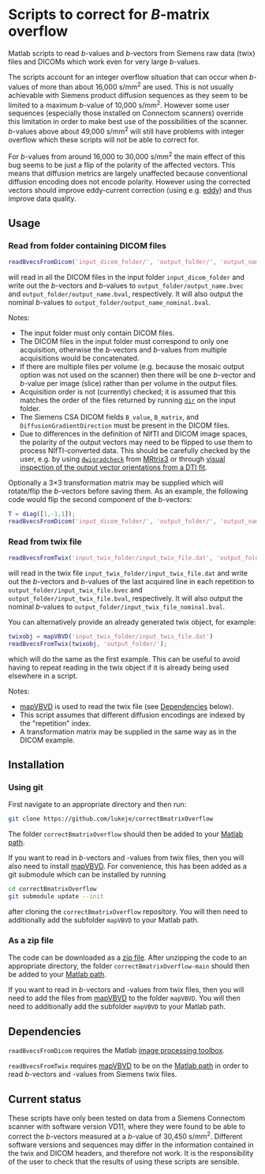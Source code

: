 # Scripts to correct for *B*-matrix overflow
Matlab scripts to read *b*-values and *b*-vectors from Siemens raw data (twix) files and DICOMs which work even for very large *b*-values.

The scripts account for an integer overflow situation that can occur when *b*-values of more than about 16,000 s/mm<sup>2</sup> are used.
This is not usually achievable with Siemens product diffusion sequences as they seem to be limited to a maximum *b*-value of 10,000 s/mm<sup>2</sup>.
However some user sequences (especially those installed on Connectom scanners) override this limitation in order to make best use of the possibilities of the scanner.
*b*-values above about 49,000 s/mm<sup>2</sup> will still have problems with integer overflow which these scripts will not be able to correct for.

For *b*-values from around 16,000 to 30,000 s/mm<sup>2</sup> the main effect of this bug seems to be just a flip of the polarity of the affected vectors.
This means that diffusion metrics are largely unaffected because conventional diffusion encoding does not encode polarity.
However using the corrected vectors should improve eddy-current correction (using e.g. [eddy](https://fsl.fmrib.ox.ac.uk/fsl/fslwiki/eddy)) and thus improve data quality.

## Usage
### Read from folder containing DICOM files
```matlab
readBvecsFromDicom('input_dicom_folder/', 'output_folder/', 'output_name');
```
will read in all the DICOM files in the input folder `input_dicom_folder` and write out the *b*-vectors and *b*-values to `output_folder/output_name.bvec` and `output_folder/output_name.bval`, respectively.
It will also output the nominal *b*-values to `output_folder/output_name_nominal.bval`.

Notes:
- The input folder must only contain DICOM files. 
- The DICOM files in the input folder must correspond to only one acquisition, otherwise the *b*-vectors and *b*-values from multiple acquisitions would be concatenated.
- If there are multiple files per volume (e.g. because the mosaic output option was not used on the scanner) then there will be one *b*-vector and *b*-value per image (slice) rather than per volume in the output files.
- Acquisition order is not (currently) checked; it is assumed that this matches the order of the files returned by running [`dir`](https://mathworks.com/help/matlab/ref/dir.html) on the input folder.
- The Siemens CSA DICOM fields `B_value`, `B_matrix`, and `DiffusionGradientDirection` must be present in the DICOM files.
- Due to differences in the definition of NIfTI and DICOM image spaces, the polarity of the output vectors may need to be flipped to use them to process NIfTI-converted data. This should be carefully checked by the user, e.g. by using [`dwigradcheck`](https://mrtrix.readthedocs.io/en/latest/reference/commands/dwigradcheck.html) from [MRtrix3](https://mrtrix.readthedocs.io/en/latest/index.html) or through [visual inspection of the output vector orientations from a DTI fit](http://camino.cs.ucl.ac.uk/index.php?n=Tutorials.DTI#dt_fit).

Optionally a 3×3 transformation matrix may be supplied which will rotate/flip the *b*-vectors before saving them.
As an example, the following code would flip the second component of the *b*-vectors:
```matlab
T = diag([1,-1,1]);
readBvecsFromDicom('input_dicom_folder/', 'output_folder/', 'output_name', T);
```

### Read from twix file
```matlab
readBvecsFromTwix('input_twix_folder/input_twix_file.dat', 'output_folder/');
```
will read in the twix file `input_twix_folder/input_twix_file.dat` and write out the *b*-vectors and *b*-values of the last acquired line in each repetition to `output_folder/input_twix_file.bvec` and `output_folder/input_twix_file.bval`, respectively.
It will also output the nominal *b*-values to `output_folder/input_twix_file_nominal.bval`.

You can alternatively provide an already generated twix object, for example:
```matlab
twixobj = mapVBVD('input_twix_folder/input_twix_file.dat')
readBvecsFromTwix(twixobj, 'output_folder/');
```
which will do the same as the first example.
This can be useful to avoid having to repeat reading in the twix object if it is already being used elsewhere in a script.

Notes:
- [mapVBVD](https://github.com/pehses/mapVBVD) is used to read the twix file (see [Dependencies](#dependencies) below).
- This script assumes that different diffusion encodings are indexed by the "repetition" index.
- A transformation matrix may be supplied in the same way as in the DICOM example.

## Installation
### Using git
First navigate to an appropriate directory and then run:
```sh
git clone https://github.com/lukeje/correctBmatrixOverflow
```
The folder `correctBmatrixOverflow` should then be added to your [Matlab path](https://mathworks.com/help/matlab/matlab_env/add-remove-or-reorder-folders-on-the-search-path.html).

If you want to read in *b*-vectors and -values from twix files, then you will also need to install [mapVBVD](https://github.com/pehses/mapVBVD).
For convenience, this has been added as a git submodule which can be installed by running
```sh
cd correctBmatrixOverflow
git submodule update --init
```
after cloning the `correctBmatrixOverflow` repository.
You will then need to additionally add the subfolder `mapVBVD` to your Matlab path.

### As a zip file
The code can be downloaded as a [zip file](https://github.com/lukeje/correctBmatrixOverflow/archive/refs/heads/main.zip).
After unzipping the code to an appropriate directory, the folder `correctBmatrixOverflow-main` should then be added to your [Matlab path](https://mathworks.com/help/matlab/matlab_env/add-remove-or-reorder-folders-on-the-search-path.html).

If you want to read in *b*-vectors and -values from twix files, then you will need to add the files from [mapVBVD](https://github.com/pehses/mapVBVD) to the folder `mapVBVD`.
You will then need to additionally add the subfolder `mapVBVD` to your Matlab path.

## Dependencies
`readBvecsFromDicom` requires the Matlab [image processing toolbox](https://mathworks.com/help/images/index.html).

`readBvecsFromTwix` requires [mapVBVD](https://github.com/pehses/mapVBVD) to be on the [Matlab path](https://mathworks.com/help/matlab/matlab_env/add-remove-or-reorder-folders-on-the-search-path.html) in order to read *b*-vectors and -values from Siemens twix files.

## Current status
These scripts have only been tested on data from a Siemens Connectom scanner with software version VD11, where they were found to be able to correct the *b*-vectors measured at a *b*-value of 30,450 s/mm<sup>2</sup>.
Different software versions and sequences may differ in the information contained in the twix and DICOM headers, and therefore not work.
It is the responsibility of the user to check that the results of using these scripts are sensible.
